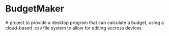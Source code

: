 # BudgetMaker

A project to provide a desktop program that can calculate a budget, using a cloud-based .csv file system to allow for editing accross devices.
